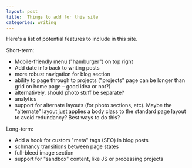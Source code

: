 ```yaml
---
layout: post
title:  Things to add for this site
categories: writing
---
```


Here's a list of potential features to include in this site.

Short-term:

- Mobile-friendly menu (&quot;hamburger&quot;) on top right
- Add date info back to writing posts
- more robust navigation for blog section
- ability to page through to projects (&quot;projects&quot; page can be longer than grid on home page &ndash;&nbsp;good idea or not?)
- alternatively, should photo stuff be separate?
- analytics
- support for alternate layouts (for photo sections, etc). Maybe the &quot;alternate&quot; layout just applies a body class to the standard page layout to avoid redundancy? Best ways to do this?

Long-term:

- Add a hook for custom &quot;meta&quot; tags (SEO) in blog posts
- schmancy transitions between page states
- full-bleed image section
- support for &quot;sandbox&quot; content, like JS or processing projects